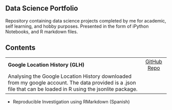 ## Data Science Portfolio

Repository containing data science projects completed by me for academic, self learning, and hobby purposes. 
Presented in the form of iPython Notebooks, and R markdown files.

## Contents
|                                  |             |
|----------------------------------|:-----------:|
|**Google Location History (GLH)** |[GitHub Repo](https://github.com/adiserio/Google-Location-History) |   
|  Analysing the Google Location History downloaded from my google account. The data provided is a .json file that can be loaded in R using the jsonlite package.| | 

- Reproducible Investigation using RMarkdown (Spanish)
